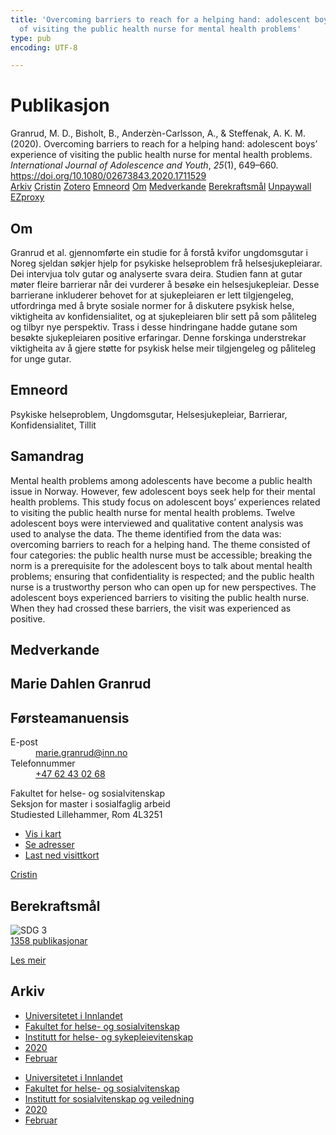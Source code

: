 ```yaml
---
title: 'Overcoming barriers to reach for a helping hand: adolescent boys’ experience
  of visiting the public health nurse for mental health problems'
type: pub
encoding: UTF-8

---
```

<h1>Publikasjon</h1>
<article id="csl-bib-container-XMV8NLWA" class="csl-bib-container">
  <div class="csl-bib-body"> <div class="csl-entry">Granrud, M. D., Bisholt, B., Anderzèn-Carlsson, A., &#38; Steffenak, A. K. M. (2020). Overcoming barriers to reach for a helping hand: adolescent boys’ experience of visiting the public health nurse for mental health problems. <i>International Journal of Adolescence and Youth</i>, <i>25</i>(1), 649–660. <a href="https://doi.org/10.1080/02673843.2020.1711529">https://doi.org/10.1080/02673843.2020.1711529</a></div> </div>
  <div class="csl-bib-buttons">
    <a href="#taxonomy-article-XMV8NLWA" alt="archive" class="csl-bib-button">Arkiv</a>
    <a href="https://app.cristin.no/results/show.jsf?id=1791693" alt="Cristin" class="csl-bib-button">Cristin</a>
    <a href="http://zotero.org/groups/5881554/items/XMV8NLWA" alt="Zotero" class="csl-bib-button">Zotero</a>
    <a href="#keywords-article-XMV8NLWA" alt="keywords" class="csl-bib-button">Emneord</a>
    <a href="#about-article-XMV8NLWA" alt="about_pub" class="csl-bib-button">Om</a>
    <a href="#contributors-article-XMV8NLWA" alt="contributors" class="csl-bib-button">Medverkande</a>
    <a href="#sdg-article-XMV8NLWA" alt="sdg" class="csl-bib-button">Berekraftsmål</a>
    <a href="https://www.tandfonline.com/doi/pdf/10.1080/02673843.2020.1711529?needAccess=true" alt="Unpaywall" class="csl-bib-button">Unpaywall</a>
    <a href="https://www.tandfonline.com/doi/pdf/10.1080/02673843.2020.1711529?needAccess=true" alt="EZproxy" class="csl-bib-button">EZproxy</a>
  </div>
  <div id="csl-bib-meta-container-XMV8NLWA"></div>
</article>
<div id="csl-bib-meta-XMV8NLWA" class="csl-bib-meta">
  <article id="about-article-XMV8NLWA" class="about_pub-article">
    <h1>Om</h1>
    Granrud et al. gjennomførte ein studie for å forstå kvifor ungdomsgutar i Noreg sjeldan søkjer hjelp for psykiske helseproblem frå helsesjukepleiarar. Dei intervjua tolv gutar og analyserte svara deira. Studien fann at gutar møter fleire barrierar når dei vurderer å besøke ein helsesjukepleiar. Desse barrierane inkluderer behovet for at sjukepleiaren er lett tilgjengeleg, utfordringa med å bryte sosiale normer for å diskutere psykisk helse, viktigheita av konfidensialitet, og at sjukepleiaren blir sett på som påliteleg og tilbyr nye perspektiv. Trass i desse hindringane hadde gutane som besøkte sjukepleiaren positive erfaringar. Denne forskinga understrekar viktigheita av å gjere støtte for psykisk helse meir tilgjengeleg og påliteleg for unge gutar.
  </article>
  <article id="keywords-article-XMV8NLWA" class="keywords-article">
    <h1>Emneord</h1>
    Psykiske helseproblem, Ungdomsgutar, Helsesjukepleiar, Barrierar, Konfidensialitet, Tillit
  </article>
  <article id="abstract-article-XMV8NLWA" class="abstract-article">
    <h1>Samandrag</h1>
    Mental health problems among adolescents have become a public health issue in Norway. However, few adolescent boys seek help for their mental health problems. This study focus on adolescent boys’ experiences related to visiting the public health nurse for mental health problems. Twelve adolescent boys were interviewed and qualitative content analysis was used to analyse the data. The theme identified from the data was: overcoming barriers to reach for a helping hand. The theme consisted of four categories: the public health nurse must be accessible; breaking the norm is a prerequisite for the adolescent boys to talk about mental health problems; ensuring that confidentiality is respected; and the public health nurse is a trustworthy person who can open up for new perspectives. The adolescent boys experienced barriers to visiting the public health nurse. When they had crossed these barriers, the visit was experienced as positive.
  </article>
  <article id="contributors-article-XMV8NLWA" class="contributors-article">
    <h1>Medverkande</h1>
    <div class="personas"> <div class="vrtx-hinn-person-card"> <div class="photo"> <i class="lar la-user-circle missing-person"></i> </div> <div class="info"> <hgroup><h1>Marie Dahlen Granrud</h1> <h2>Førsteamanuensis</h2> </hgroup><dl> <dt>E-post</dt> <dd> <a href="mailto:marie.granrud@inn.no">marie.granrud@inn.no</a> </dd> <dt>Telefonnummer</dt> <dd><a href="tel:+4762430268"> +47 62 43 02 68 </a></dd> </dl> <p> Fakultet for helse- og sosialvitenskap<br> Seksjon for master i sosialfaglig arbeid<br> Studiested Lillehammer, Rom 4L3251 </p> <ul class="vrtx-hinn-links"> <li><a href="https://www.google.com/maps?q=60.88177,11.53669">Vis i kart</a></li> <li><a href="https://www.inn.no/finn-en-ansatt/marie-granrud.html#vrtx-hinn-addresses">Se adresser</a></li> <li><a href="https://www.inn.no/finn-en-ansatt/marie-granrud.html?vrtx=vcf">Last ned visittkort</a></li> </ul> </div> </div> <a href="https://app.cristin.no/persons/show.jsf?id=606793" alt="Cristin URL" class="personas-cristin">Cristin</a> </div>
  </article>
  <article id="sdg-article-XMV8NLWA" class="sdg-article">
    <h1>Berekraftsmål</h1>
    <div class="sdg-container"><div id="sdg3" class="sdg">
        <img src="{{< params subfolder >}}images/sdg/sdg03_nn.png" class="image" alt="SDG 3">
        <div class="sdg-overlay">
          <a href="{{< params subfolder >}}nn/archive/?sdg=3#archive" class="sdg-publication-count"><span>1358</span> publikasjonar</a>
          <p><a href="https://fn.no/om-fn/fns-baerekraftsmaal/god-helse-og-livskvalitet?lang=nno-NO" class="sdg-read-more">Les meir</a></p>
        </div>
      </div></div>
  </article>
  <article id="taxonomy-article-XMV8NLWA" class="taxonomy-article">
    <h1>Arkiv</h1>
    <ul>
      <li><a href="{{< params subfolder >}}nn/archive/?key=3DCRN523">Universitetet i Innlandet</a></li>
      <li><a href="{{< params subfolder >}}nn/archive/?key=IDKFS3MX">Fakultet for helse- og sosialvitenskap</a></li>
      <li><a href="{{< params subfolder >}}nn/archive/?key=GTV4ECMZ">Institutt for helse- og sykepleievitenskap</a></li>
      <li><a href="{{< params subfolder >}}nn/archive/?key=LNJIKLR2">2020</a></li>
      <li><a href="{{< params subfolder >}}nn/archive/?key=N8B9UQSD">Februar</a></li>
    </ul>
    <ul>
      <li><a href="{{< params subfolder >}}nn/archive/?key=3DCRN523">Universitetet i Innlandet</a></li>
      <li><a href="{{< params subfolder >}}nn/archive/?key=IDKFS3MX">Fakultet for helse- og sosialvitenskap</a></li>
      <li><a href="{{< params subfolder >}}nn/archive/?key=CU4VFGCV">Institutt for sosialvitenskap og veiledning</a></li>
      <li><a href="{{< params subfolder >}}nn/archive/?key=FLJPCLYW">2020</a></li>
      <li><a href="{{< params subfolder >}}nn/archive/?key=4SNPPLJ8">Februar</a></li>
    </ul>
  </article>
</div>
